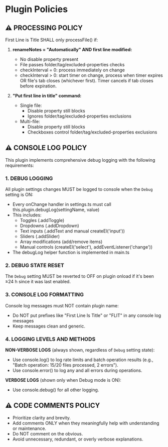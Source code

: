 # Plugin Policies

## ⚠️ PROCESSING POLICY

First Line is Title SHALL only processFile() if:

1. **renameNotes = "Automatically" AND first line modified:**
   - No disable property present
   - File passes folder/tag/excluded-properties checks
   - checkInterval = 0: process immediately on change
   - checkInterval > 0: start timer on change, process when timer expires OR file's tab closes (whichever first). Timer cancels if tab closes before expiration.

2. **"Put first line in title" command:**
   - Single file:
     - Disable property still blocks
     - Ignores folder/tag/excluded-properties exclusions
   - Multi-file:
     - Disable property still blocks
     - Checkboxes control folder/tag/excluded-properties exclusions

## ⚠️ CONSOLE LOG POLICY

This plugin implements comprehensive debug logging with the following requirements:

### 1. DEBUG LOGGING
All plugin settings changes MUST be logged to console when the `Debug` setting is ON:
- Every onChange handler in settings.ts must call this.plugin.debugLog(settingName, value)
- This includes:
  - Toggles (.addToggle)
  - Dropdowns (.addDropdown)
  - Text inputs (.addText and manual createEl('input'))
  - Sliders (.addSlider)
  - Array modifications (add/remove items)
  - Manual controls (createEl('select'), addEventListener('change'))
- The debugLog helper function is implemented in main.ts

### 2. DEBUG STATE RESET
The `Debug` setting MUST be reverted to OFF on plugin onload if it's been ≥24 h since it was last enabled.

### 3. CONSOLE LOG FORMATTING
Console log messages must NOT contain plugin name:
- Do NOT put prefixes like "First Line Is Title" or "FLIT" in any console log messages
- Keep messages clean and generic.

### 4. LOGGING LEVELS AND METHODS

**NON-VERBOSE LOGS** (always shown, regardless of `Debug` setting state):
- Use console.log() to log rate limits and batch operation results (e.g., "Batch operation: 15/20 files processed, 2 errors").
- Use console.error() to log any and all errors during operations.

**VERBOSE LOGS** (shown only when Debug mode is ON):
- Use console.debug() for all other logging.

## ⚠️ CODE COMMENTS POLICY

- Prioritize clarity and brevity.
- Add comments ONLY when they meaningfully help with understanding or maintenance.
- Do NOT comment on the obvious.
- Avoid unnecessary, redundant, or overly verbose explanations.

